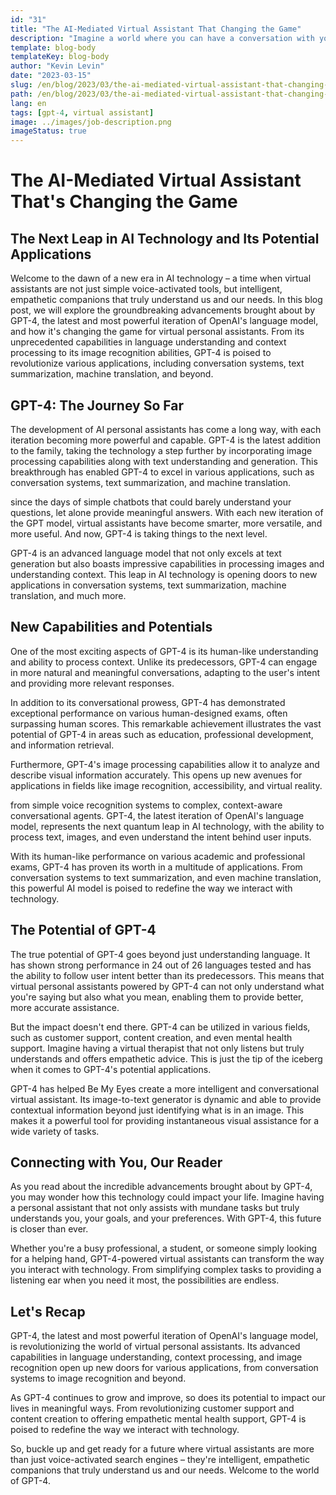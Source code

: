 ```yaml
---
id: "31"
title: "The AI-Mediated Virtual Assistant That Changing the Game"
description: "Imagine a world where you can have a conversation with your virtual assistant like you would with your best friend. A world where your assistant understands the context. Welcome to the era of GPT-4, the AI-mediated virtual assistant that's revolutionizing the way we interact with technology."
template: blog-body
templateKey: blog-body
author: "Kevin Levin"
date: "2023-03-15"
slug: /en/blog/2023/03/the-ai-mediated-virtual-assistant-that-changing-the-game
path: /en/blog/2023/03/the-ai-mediated-virtual-assistant-that-changing-the-game
lang: en
tags: [gpt-4, virtual assistant]
image: ../images/job-description.png
imageStatus: true
---
```


# The AI-Mediated Virtual Assistant That's Changing the Game

## The Next Leap in AI Technology and Its Potential Applications

Welcome to the dawn of a new era in AI technology – a time when virtual assistants are not just simple voice-activated tools, but intelligent, empathetic companions that truly understand us and our needs. In this blog post, we will explore the groundbreaking advancements brought about by GPT-4, the latest and most powerful iteration of OpenAI's language model, and how it's changing the game for virtual personal assistants. From its unprecedented capabilities in language understanding and context processing to its image recognition abilities, GPT-4 is poised to revolutionize various applications, including conversation systems, text summarization, machine translation, and beyond.

## GPT-4: The Journey So Far

The development of AI personal assistants has come a long way, with each iteration becoming more powerful and capable. GPT-4 is the latest addition to the family, taking the technology a step further by incorporating image processing capabilities along with text understanding and generation. This breakthrough has enabled GPT-4 to excel in various applications, such as conversation systems, text summarization, and machine translation.

since the days of simple chatbots that could barely understand your questions, let alone provide meaningful answers. With each new iteration of the GPT model, virtual assistants have become smarter, more versatile, and more useful. And now, GPT-4 is taking things to the next level.

GPT-4 is an advanced language model that not only excels at text generation but also boasts impressive capabilities in processing images and understanding context. This leap in AI technology is opening doors to new applications in conversation systems, text summarization, machine translation, and much more.

## New Capabilities and Potentials

One of the most exciting aspects of GPT-4 is its human-like understanding and ability to process context. Unlike its predecessors, GPT-4 can engage in more natural and meaningful conversations, adapting to the user's intent and providing more relevant responses.

In addition to its conversational prowess, GPT-4 has demonstrated exceptional performance on various human-designed exams, often surpassing human scores. This remarkable achievement illustrates the vast potential of GPT-4 in areas such as education, professional development, and information retrieval.

Furthermore, GPT-4's image processing capabilities allow it to analyze and describe visual information accurately. This opens up new avenues for applications in fields like image recognition, accessibility, and virtual reality.

from simple voice recognition systems to complex, context-aware conversational agents. GPT-4, the latest iteration of OpenAI's language model, represents the next quantum leap in AI technology, with the ability to process text, images, and even understand the intent behind user inputs.

With its human-like performance on various academic and professional exams, GPT-4 has proven its worth in a multitude of applications. From conversation systems to text summarization, and even machine translation, this powerful AI model is poised to redefine the way we interact with technology.

## The Potential of GPT-4

The true potential of GPT-4 goes beyond just understanding language. It has shown strong performance in 24 out of 26 languages tested and has the ability to follow user intent better than its predecessors. This means that virtual personal assistants powered by GPT-4 can not only understand what you're saying but also what you mean, enabling them to provide better, more accurate assistance.

But the impact doesn't end there. GPT-4 can be utilized in various fields, such as customer support, content creation, and even mental health support. Imagine having a virtual therapist that not only listens but truly understands and offers empathetic advice. This is just the tip of the iceberg when it comes to GPT-4's potential applications.

GPT-4 has helped Be My Eyes create a more intelligent and conversational virtual assistant. Its image-to-text generator is dynamic and able to provide contextual information beyond just identifying what is in an image. This makes it a powerful tool for providing instantaneous visual assistance for a wide variety of tasks.

## Connecting with You, Our Reader

As you read about the incredible advancements brought about by GPT-4, you may wonder how this technology could impact your life. Imagine having a personal assistant that not only assists with mundane tasks but truly understands you, your goals, and your preferences. With GPT-4, this future is closer than ever.

Whether you're a busy professional, a student, or someone simply looking for a helping hand, GPT-4-powered virtual assistants can transform the way you interact with technology. From simplifying complex tasks to providing a listening ear when you need it most, the possibilities are endless.

## Let's Recap

GPT-4, the latest and most powerful iteration of OpenAI's language model, is revolutionizing the world of virtual personal assistants. Its advanced capabilities in language understanding, context processing, and image recognition open up new doors for various applications, from conversation systems to image recognition and beyond.

As GPT-4 continues to grow and improve, so does its potential to impact our lives in meaningful ways. From revolutionizing customer support and content creation to offering empathetic mental health support, GPT-4 is poised to redefine the way we interact with technology.

So, buckle up and get ready for a future where virtual assistants are more than just voice-activated search engines – they're intelligent, empathetic companions that truly understand us and our needs. Welcome to the world of GPT-4.
